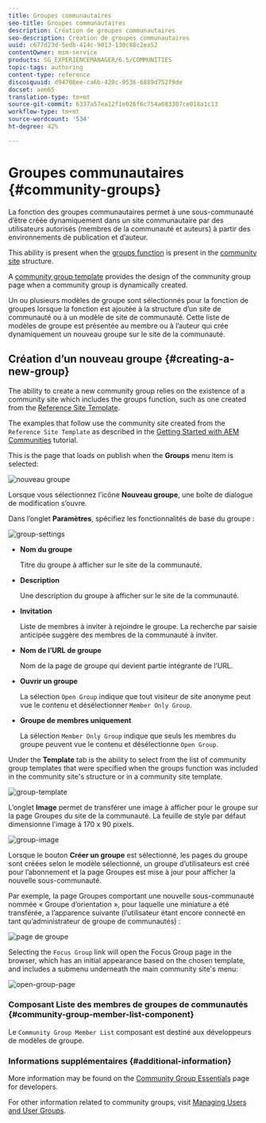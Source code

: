 ```yaml
---
title: Groupes communautaires
seo-title: Groupes communautaires
description: Création de groupes communautaires
seo-description: Création de groupes communautaires
uuid: c677d23d-5edb-414c-9013-130c88c2ea52
contentOwner: msm-service
products: SG_EXPERIENCEMANAGER/6.5/COMMUNITIES
topic-tags: authoring
content-type: reference
discoiquuid: d94708ee-ca6b-420c-9536-6889d752f9de
docset: aem65
translation-type: tm+mt
source-git-commit: 6337a57ea12f1e026f6c754a083307ce018a1c13
workflow-type: tm+mt
source-wordcount: '534'
ht-degree: 42%

---
```



# Groupes communautaires {#community-groups}

La fonction des groupes communautaires permet à une sous-communauté d’être créée dynamiquement dans un site communautaire par des utilisateurs autorisés (membres de la communauté et auteurs) à partir des environnements de publication et d’auteur.

This ability is present when the [groups function](/help/communities/functions.md#groups-function) is present in the [community site](/help/communities/sites-console.md) structure.

A [community group template](/help/communities/tools-groups.md) provides the design of the community group page when a community group is dynamically created.

Un ou plusieurs modèles de groupe sont sélectionnés pour la fonction de groupes lorsque la fonction est ajoutée à la structure d’un site de communauté ou à un modèle de site de communauté. Cette liste de modèles de groupe est présentée au membre ou à l’auteur qui crée dynamiquement un nouveau groupe sur le site de la communauté.

## Création d’un nouveau groupe {#creating-a-new-group}

The ability to create a new community group relies on the existence of a community site which includes the groups function, such as one created from the [Reference Site Template](/help/communities/sites.md).

The examples that follow use the community site created from the `Reference Site Template` as described in the [Getting Started with AEM Communities](/help/communities/getting-started.md) tutorial.

This is the page that loads on publish when the **Groups** menu item is selected:

![nouveau groupe](assets/new-group.png)

Lorsque vous sélectionnez l’icône **Nouveau groupe**, une boîte de dialogue de modification s’ouvre.

Dans l’onglet **Paramètres**, spécifiez les fonctionnalités de base du groupe :

![group-settings](assets/group-settings.png)

* **Nom du groupe**

   Titre du groupe à afficher sur le site de la communauté.

* **Description**

   Une description du groupe à afficher sur le site de la communauté.

* **Invitation**

   Liste de membres à inviter à rejoindre le groupe. La recherche par saisie anticipée suggère des membres de la communauté à inviter.

* **Nom de l’URL de groupe**

   Nom de la page de groupe qui devient partie intégrante de l’URL.

* **Ouvrir un groupe**

   La sélection `Open Group` indique que tout visiteur de site anonyme peut vue le contenu et désélectionner `Member Only Group`.

* **Groupe de membres uniquement**

   La sélection `Member Only Group` indique que seuls les membres du groupe peuvent vue le contenu et désélectionne `Open Group`.

Under the **Template** tab is the ability to
select from the list of community group templates that were specified when the groups function was included in the community site&#39;s structure or in a community site template.

![group-template](assets/group-template.png)

L’onglet **Image** permet de transférer une image à afficher pour le groupe sur la page Groupes du site de la communauté. La feuille de style par défaut dimensionne l’image à 170 x 90 pixels.

![group-image](assets/group-image.png)

Lorsque le bouton **Créer un groupe** est sélectionné, les pages du groupe sont créées selon le modèle sélectionné, un groupe d’utilisateurs est créé pour l’abonnement et la page Groupes est mise à jour pour afficher la nouvelle sous-communauté.

Par exemple, la page Groupes comportant une nouvelle sous-communauté nommée « Groupe d’orientation », pour laquelle une miniature a été transférée, a l’apparence suivante (l’utilisateur étant encore connecté en tant qu’administrateur de groupe de communautés) :

![page de groupe](assets/group-page.png)

Selecting the `Focus Group` link will open the Focus Group page in the browser, which has an initial appearance based on the chosen template, and includes a submenu underneath the main community site&#39;s menu:

![open-group-page](assets/open-group-page.png)

### Composant Liste des membres de groupes de communautés {#community-group-member-list-component}

Le `Community Group Member List` composant est destiné aux développeurs de modèles de groupe.

### Informations supplémentaires {#additional-information}

More information may be found on the [Community Group Essentials](/help/communities/essentials-groups.md) page for developers.

For other information related to community groups, visit [Managing Users and User Groups](/help/communities/users.md).
